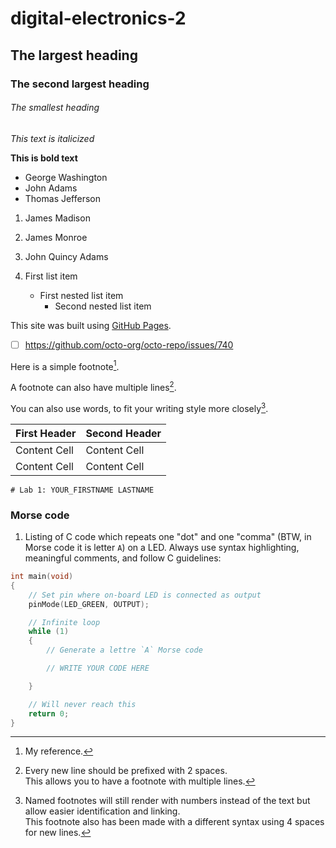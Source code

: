 # digital-electronics-2
## The largest heading
### The second largest heading
###### The smallest heading


*This text is italicized*

**This is bold text**


- George Washington
- John Adams
- Thomas Jefferson


1. James Madison
2. James Monroe
3. John Quincy Adams



1. First list item
   - First nested list item
     - Second nested list item



This site was built using [GitHub Pages](https://pages.github.com/).
- [ ] https://github.com/octo-org/octo-repo/issues/740



Here is a simple footnote[^1].

A footnote can also have multiple lines[^2].  

You can also use words, to fit your writing style more closely[^note].

[^1]: My reference.
[^2]: Every new line should be prefixed with 2 spaces.  
  This allows you to have a footnote with multiple lines.
[^note]:
    Named footnotes will still render with numbers instead of the text but allow easier identification and linking.  
    This footnote also has been made with a different syntax using 4 spaces for new lines.
    
    
    
    
| First Header  | Second Header |
| ------------- | ------------- |
| Content Cell  | Content Cell  |
| Content Cell  | Content Cell  |
    
    
    
    # Lab 1: YOUR_FIRSTNAME LASTNAME

### Morse code

1. Listing of C code which repeats one "dot" and one "comma" (BTW, in Morse code it is letter `A`) on a LED. Always use syntax highlighting, meaningful comments, and follow C guidelines:

```c
int main(void)
{
    // Set pin where on-board LED is connected as output
    pinMode(LED_GREEN, OUTPUT);

    // Infinite loop
    while (1)
    {
        // Generate a lettre `A` Morse code

        // WRITE YOUR CODE HERE

    }

    // Will never reach this
    return 0;
}
```


